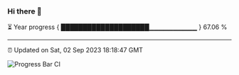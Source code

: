 ### Hi there 👋

⏳ Year progress { ████████████████████▁▁▁▁▁▁▁▁▁▁ } 67.06 %

---

⏰ Updated on Sat, 02 Sep 2023 18:18:47 GMT

![Progress Bar CI](https://github.com/ZhaoGui/ZhaoGui/workflows/Progress%20Bar%20CI/badge.svg)
